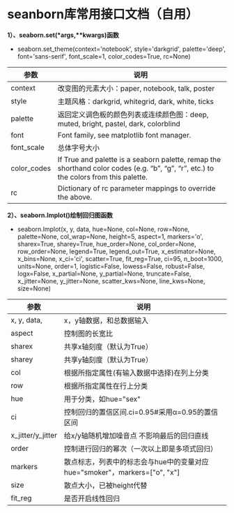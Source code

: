 # seanborn库常用接口文档（自用）
**1）、seaborn.set(\*args,\*\*kwargs)函数**
- seaborn.set_theme(context='notebook', style='darkgrid', palette='deep', font='sans-serif', font_scale=1, color_codes=True, rc=None)

|    参数           |                   说明                        |
|-------------------|-----------------------------------------------|
|   context         |改变图的元素大小：paper, notebook, talk, poster     
|   style           |主题风格：darkgrid, whitegrid, dark, white, ticks
|   palette         |返回定义调色板的颜色列表或连续颜色图：deep, muted, bright, pastel, dark, colorblind
|   font            |Font family, see matplotlib font manager.
|   font_scale      |总体字号大小
|   color_codes     |If True and palette is a seaborn palette, remap the shorthand color codes (e.g. “b”, “g”, “r”, etc.) to the colors from this palette.
|   rc              |Dictionary of rc parameter mappings to override the above.

**2）、seaborn.lmplot()绘制回归图函数**
- seaborn.lmplot(x, y, data, hue=None, col=None, row=None, palette=None, col_wrap=None, height=5, aspect=1, markers='o', sharex=True, sharey=True, hue_order=None, col_order=None, row_order=None, legend=True, legend_out=True, x_estimator=None, x_bins=None, x_ci='ci', scatter=True, fit_reg=True, ci=95, n_boot=1000, units=None, order=1, logistic=False, lowess=False, robust=False, logx=False, x_partial=None, y_partial=None, truncate=False, x_jitter=None, y_jitter=None, scatter_kws=None, line_kws=None, size=None)

|    参数           |                   说明                        |
|-------------------|-----------------------------------------------|
|   x, y, data,     |x，y轴数据，和总数据输入
|   aspect          |控制图的长宽比
|   sharex          |共享x轴刻度（默认为True）
|   sharey          |共享y轴刻度（默认为True）
|   col             |根据所指定属性(有输入数据中选择)在列上分类
|   row             |根据所指定属性在行上分类
|   hue             |用于分类，如hue="sex"
|   ci              |控制回归的置信区间.ci=0.95#采用α=0.95的置信区间
|  x_jitter/y_jitter|给x/y轴随机增加噪音点 不影响最后的回归直线
|   order           |控制进行回归的幂次（一次以上即是多项式回归）
|   markers         |散点标志，列表中的标志会与hue中的变量对应hue="smoker"，markers=["o", "x"]   
|   size            |散点大小，已被height代替
|   fit_reg         |是否开启线性回归